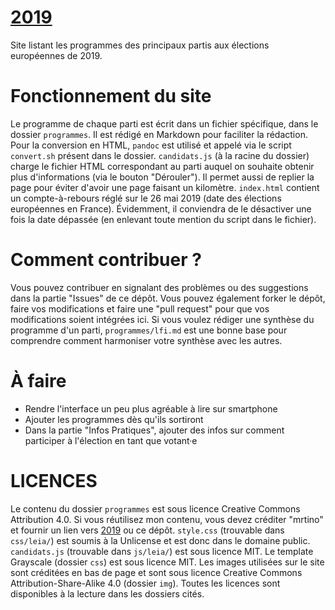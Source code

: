 # [2019](https://2019.mrtino.eu)
Site listant les programmes des principaux partis aux élections européennes de 2019.

# Fonctionnement du site
Le programme de chaque parti est écrit dans un fichier spécifique, dans le dossier `programmes`. Il est rédigé en Markdown pour faciliter la rédaction. Pour la conversion en HTML, `pandoc` est utilisé et appelé via le script `convert.sh` présent dans le dossier.
`candidats.js` (à la racine du dossier) charge le fichier HTML correspondant au parti auquel on souhaite obtenir plus d'informations (via le bouton "Dérouler"). Il permet aussi de replier la page pour éviter d'avoir une page faisant un kilomètre.
`index.html` contient un compte-à-rebours réglé sur le 26 mai 2019 (date des élections européennes en France). Évidemment, il conviendra de le désactiver une fois la date dépassée (en enlevant toute mention du script dans le fichier).

# Comment contribuer ?
Vous pouvez contribuer en signalant des problèmes ou des suggestions dans la partie "Issues" de ce dépôt. Vous pouvez également forker le dépôt, faire vos modifications et faire une "pull request" pour que vos modifications soient intégrées ici.
Si vous voulez rédiger une synthèse du programme d'un parti, `programmes/lfi.md` est une bonne base pour comprendre comment harmoniser votre synthèse avec les autres.

# À faire

* Rendre l'interface un peu plus agréable à lire sur smartphone
* Ajouter les programmes dès qu'ils sortiront
* Dans la partie "Infos Pratiques", ajouter des infos sur comment participer à l'élection en tant que votant·e

# LICENCES
Le contenu du dossier `programmes` est sous licence Creative Commons Attribution 4.0. Si vous réutilisez mon contenu, vous devez créditer "mrtino" et fournir un lien vers [2019](https://2019.mrtino.eu) ou ce dépôt.
`style.css` (trouvable dans `css/leia/`) est soumis à la Unlicense et est donc dans le domaine public.
`candidats.js` (trouvable dans `js/leia/`) est sous licence MIT.
Le template Grayscale (dossier `css`) est sous licence MIT. Les images utilisées sur le site sont créditées en bas de page et sont sous licence Creative Commons Attribution-Share-Alike 4.0 (dossier `img`).
Toutes les licences sont disponibles à la lecture dans les dossiers cités.